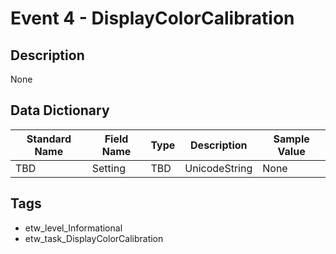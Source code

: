 # Event 4 - DisplayColorCalibration

## Description
None

## Data Dictionary
|Standard Name|Field Name|Type|Description|Sample Value|
|---|---|---|---|---|
|TBD|Setting|TBD|UnicodeString|None|None|

## Tags
* etw_level_Informational
* etw_task_DisplayColorCalibration